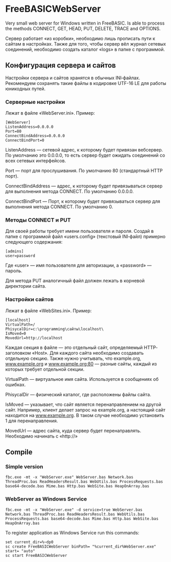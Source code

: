 # FreeBASICWebServer #

Very small web server for Windows written in FreeBASIC. Is able to process the methods CONNECT, GET, HEAD, PUT, DELETE, TRACE and OPTIONS.

Сервер работает «из коробки», необходимо лишь прописать пути к сайтам в настройках. Также для того, чтобы сервер вёл журнал сетевых соединений, необходимо создать каталог «logs» в папке с программой.


## Конфигурация сервера и сайтов ##

Настройки сервера и сайтов хранятся в обычных INI‐файлах. Рекомендуем сохранять такие файлы в кодировке UTF-16 LE для работы юникодных путей.

### Серверные настройки ###

Лежат в файле «WebServer.ini». Пример:

```
[WebServer]
ListenAddress=0.0.0.0
Port=80
ConnectBindAddress=0.0.0.0
ConnectBindPort=0
```

ListenAddress — cетевой адрес, к которому будет привязан вебсервер. По умолчанию это 0.0.0.0, то есть сервер будет ожидать соединений со всех сетевых интерфейсов.

Port — порт для прослушивания. По умолчанию 80 (стандартный HTTP порт).

ConnectBindAddress — адрес, к которому будет привязываться сервер для выполнения метода CONNECT. По умолчанию 0.0.0.0.

ConnectBindPort — Порт, к которому будет привязываться сервер для выполнения метода CONNECT. По умолчанию 0.

### Методы CONNECT и PUT ###

Для своей работы требует имени пользователя и пароля. Создай в папке с программой файл «users.config» (текстовый INI‐файл) примерно следующего содержания:

```
[admins]
user=password
```

Где «user» — имя пользователя для авторизации, а «password» — пароль.

Для метода PUT аналогичный файл должен лежать в корневой директории сайта.


### Настройки сайтов ###

Лежат в файле «WebSites.ini». Пример:

```
[localhost]
VirtualPath=/
PhisycalDir=c:\programming\сайты\localhost\
IsMoved=0
MovedUrl=http://localhost
```

Каждая секция в файле — это отдельный сайт, определяемый HTTP‐заголовком «Host». Для каждого сайта необходимо создавать отдельную секцию. Также нужно учитывать, что example.org, www.example.org и www.example.org:80 — разные сайты, каждый из которых требует отдельной секции.

VirtualPath — виртуальное имя сайта. Используется в сообщениях об ошибках.

PhisycalDir — физический каталог, где расположены файлы сайта.

IsMoved — указывает, что сайт является перенаправлением на другой сайт. Например, клиент делает запрос на example.org, а настоящий сайт находится на www.example.org. В таком случае необходимо установить 1 для перенаправления.

MovedUrl — адрес сайта, куда сервер будет перенаправлять. Необходимо начинать с «http://»

## Compile ##

### Simple version ###

```
fbc.exe -mt -x "WebServer.exe" WebServer.bas Network.bas ThreadProc.bas ReadHeadersResult.bas WebUtils.bas ProcessRequests.bas base64-decode.bas Mime.bas Http.bas WebSite.bas HeapOnArray.bas
```

### WebServer as Windows Service ###

```
fbc.exe -mt -x "WebServer.exe" -d service=true WebServer.bas Network.bas ThreadProc.bas ReadHeadersResult.bas WebUtils.bas ProcessRequests.bas base64-decode.bas Mime.bas Http.bas WebSite.bas HeapOnArray.bas
```

To register application as Windows Service run this commands:

```
set current_dir=%~dp0
sc create FreeBASICWebServer binPath= "%current_dir%WebServer.exe" start= "auto"
sc start FreeBASICWebServer
```

